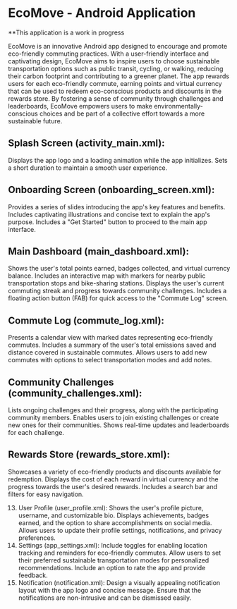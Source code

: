 # EcoMove - Android Application
**This application is a work in progress

EcoMove is an innovative Android app designed to encourage and promote eco-friendly commuting practices. With a user-friendly interface and captivating design, EcoMove aims to inspire users to choose sustainable transportation options such as public transit, cycling, or walking, reducing their carbon footprint and contributing to a greener planet. The app rewards users for each eco-friendly commute, earning points and virtual currency that can be used to redeem eco-conscious products and discounts in the rewards store. By fostering a sense of community through challenges and leaderboards, EcoMove empowers users to make environmentally-conscious choices and be part of a collective effort towards a more sustainable future.

##  Splash Screen (activity_main.xml):
Displays the app logo and a loading animation while the app initializes.
Sets a short duration to maintain a smooth user experience.

##  Onboarding Screen (onboarding_screen.xml):
Provides a series of slides introducing the app's key features and benefits.
Includes captivating illustrations and concise text to explain the app's purpose.
Includes a "Get Started" button to proceed to the main app interface.

##  Main Dashboard (main_dashboard.xml):
Shows the user's total points earned, badges collected, and virtual currency balance.
Includes an interactive map with markers for nearby public transportation stops and bike-sharing stations.
Displays the user's current commuting streak and progress towards community challenges.
Includes a floating action button (FAB) for quick access to the "Commute Log" screen.

##  Commute Log (commute_log.xml):
Presents a calendar view with marked dates representing eco-friendly commutes.
Includes a summary of the user's total emissions saved and distance covered in sustainable commutes.
Allows users to add new commutes with options to select transportation modes and add notes.

##  Community Challenges (community_challenges.xml):
Lists ongoing challenges and their progress, along with the participating community members.
Enables users to join existing challenges or create new ones for their communities.
Shows real-time updates and leaderboards for each challenge.

## Rewards Store (rewards_store.xml):
Showcases a variety of eco-friendly products and discounts available for redemption.
Displays the cost of each reward in virtual currency and the progress towards the user's desired rewards.
Includes a search bar and filters for easy navigation.

13. User Profile (user_profile.xml):
Shows the user's profile picture, username, and customizable bio.
Displays achievements, badges earned, and the option to share accomplishments on social media.
Allows users to update their profile settings, notifications, and privacy preferences.
14. Settings (app_settings.xml):
Include toggles for enabling location tracking and reminders for eco-friendly commutes.
Allow users to set their preferred sustainable transportation modes for personalized recommendations.
Include an option to rate the app and provide feedback.
15. Notification (notification.xml):
Design a visually appealing notification layout with the app logo and concise message.
Ensure that the notifications are non-intrusive and can be dismissed easily.
